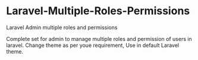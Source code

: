 # Laravel-Multiple-Roles-Permissions
Laravel Admin multiple roles and permissions

Complete set for admin to manage multiple roles and permission of users in laravel.
Change theme as per youe requirement,
Use in default Laravel theme.
